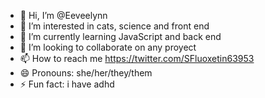 - 👋 Hi, I’m @Eeveelynn
- 👀 I’m interested in cats, science and front end
- 🌱 I’m currently learning JavaScript and back end
- 💞️ I’m looking to collaborate on any proyect
- 📫 How to reach me https://twitter.com/SFluoxetin63953
- 😄 Pronouns: she/her/they/them
- ⚡ Fun fact: i have adhd
